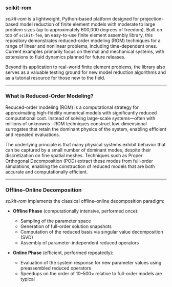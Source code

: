 ### **scikit-rom**

*scikit-rom* is a lightweight, Python-based platform designed for projection-based model reduction of finite element models with moderate to large problem sizes (up to approximately 600,000 degrees of freedom). Built on top of `scikit-fem`, an easy-to-use finite element assembly library, this repository demonstrates reduced-order modeling (ROM) techniques for a range of linear and nonlinear problems, including time-dependent ones. Current examples primarily focus on thermal and mechanical systems, with extensions to fluid dynamics planned for future releases.

Beyond its application to real-world finite element problems, the library also serves as a valuable testing ground for new model reduction algorithms and as a tutorial resource for those new to the field.

---

### **What is Reduced-Order Modeling?**

Reduced-order modeling (ROM) is a computational strategy for approximating high-fidelity numerical models with significantly reduced computational cost. Instead of solving large-scale systems—often with millions of unknowns—ROM techniques construct low-dimensional surrogates that retain the dominant physics of the system, enabling efficient and repeated evaluations.

The underlying principle is that many physical systems exhibit behavior that can be captured by a small number of dominant modes, despite their discretization on fine spatial meshes. Techniques such as Proper Orthogonal Decomposition (POD) extract these modes from full-order simulations, enabling the construction of reduced models that are both accurate and computationally efficient.

---

### **Offline–Online Decomposition**

*scikit-rom* implements the classical offline–online decomposition paradigm:

* **Offline Phase** (computationally intensive, performed once):

  * Sampling of the parameter space
  * Generation of full-order solution snapshots
  * Computation of the reduced basis via singular value decomposition (SVD)
  * Assembly of parameter-independent reduced operators

* **Online Phase** (efficient, performed repeatedly):

  * Evaluation of the system response for new parameter values using preassembled reduced operators
  * Speedups on the order of 10–500× relative to full-order models are typical
